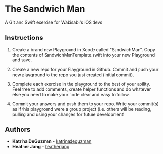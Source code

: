 # The Sandwich Man

A Git and Swift exercise for Wabisabi's iOS devs

## Instructions

1. Create a brand new Playground in Xcode called "SandwichMan". Copy the contents of SandwichManTemplate.swift into your new Playground and save.

2. Create a new repo for your Playground in Github. Commit and push your new playground to the repo you just created (initial commit).

3. Complete each exercise in the playground to the best of your ability. Feel free to add comments, create helper functions and do whatever else you need to make your code clear and easy to follow.

4. Commit your answers and push them to your repo. Write your commit(s) as if this playground were a group project (i.e. others will be reading, pulling and using your changes for future development)

## Authors
* **Katrina DeGuzman** - [katrinadeguzman](https://github.com/katrinadeguzman)
* **Heather Jang** - [heatherjang](https://github.com/heatherjang)

